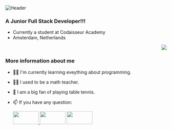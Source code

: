 
![Header](https://res.cloudinary.com/dyak9tgct/image/upload/v1618496125/My_Post_fbr0i5.png)




### A Junior Full Stack Developer!!!

- Currently a student at Codaisseur Academy
- Amsterdam, Netherlands


 <img src="https://camo.githubusercontent.com/992babdffd8c74a1502de375fbdf7e4d54773242/68747470733a2f2f6d656469612e67697068792e636f6d2f6d656469612f53576f536b4e36447854737a71494b4571762f67697068792e676966" align="right">
<br/>

### More information about me




- 👩‍💻 I'm currently learning eveything about programming.
- 👩‍🏫 I used to be a math teacher.
- 🏓 I am a big fan of playing table tennis.
- 📫 If you have any question:

    <a href="mailto:gozdeoztoprak0@gmail.com"><img src="https://encrypted-tbn0.gstatic.com/images?q=tbn:ANd9GcQDh_2Xmgp120jLb-HIDz5xJkJodZm8OJgcLw&usqp=CAU" width="80" height="40"> [<img src="https://encrypted-tbn0.gstatic.com/images?q=tbn:ANd9GcSDzoMEUtk0_UolhcdHw1Y7G-BGtFayu8neNA&usqp=CAU" width="80" height="40">](https://www.linkedin.com/in/gozde-oztoprak-3350a8110/) [<img src="https://encrypted-tbn0.gstatic.com/images?q=tbn:ANd9GcSe1mXowQOoDhnVexElVo_B017a1E__nKe8Yw&usqp=CAU" width="80" height="40">](https://www.instagram.com/gozde.oztoprak)
    
    
